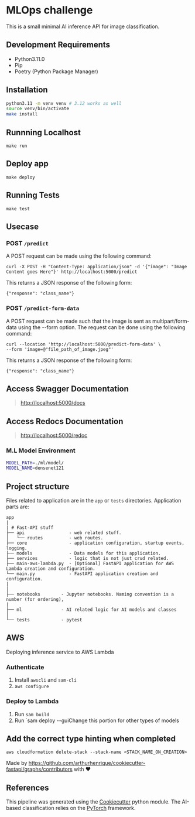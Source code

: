 # MLOps challenge

This is a small minimal AI inference API for image classification.

## Development Requirements

- Python3.11.0
- Pip
- Poetry (Python Package Manager)

## Installation

```sh
python3.11 -m venv venv # 3.12 works as well
source venv/bin/activate
make install
```

## Runnning Localhost

`make run`

## Deploy app

`make deploy`

## Running Tests

`make test`

## Usecase

### POST `/predict`

A POST request can be made using the following command:
```
curl -X POST -H "Content-Type: application/json" -d '{"image": "Image Content goes Here"}' http://localhost:5000/predict
```
This returns a JSON response of the following form:
```
{"response": "class_name"}
```

### POST `/predict-form-data`

A POST request can be made such that the image is sent as multipart/form-data using the --form option.
The request can be done using the following command:
```
curl --location 'http://localhost:5000/predict-form-data' \
--form 'image=@"file_path_of_image.jpeg"'
```
This returns a JSON response of the following form:
```
{"response": "class_name"}
```


## Access Swagger Documentation

> <http://localhost:5000/docs>

## Access Redocs Documentation

> <http://localhost:5000/redoc>

### M.L Model Environment

```sh
MODEL_PATH=./ml/model/
MODEL_NAME=densenet121
```

## Project structure

Files related to application are in the `app` or `tests` directories.
Application parts are:

    app
    |
    | # Fast-API stuff
    ├── api                 - web related stuff.
    │   └── routes          - web routes.
    ├── core                - application configuration, startup events, logging.
    ├── models              - Data models for this application.
    ├── services            - logic that is not just crud related.
    ├── main-aws-lambda.py  - [Optional] FastAPI application for AWS Lambda creation and configuration.
    └── main.py             - FastAPI application creation and configuration.
    |
    │
    ├── notebooks        - Jupyter notebooks. Naming convention is a number (for ordering),
    |
    ├── ml               - AI related logic for AI models and classes
    │
    └── tests            - pytest

## AWS

Deploying inference service to AWS Lambda

### Authenticate

1. Install `awscli` and `sam-cli`
2. `aws configure`

### Deploy to Lambda

1. Run `sam build`
2. Run `sam deploy --guiChange this portion for other types of models

## Add the correct type hinting when completed

`aws cloudformation delete-stack --stack-name <STACK_NAME_ON_CREATION>`

Made by <https://github.com/arthurhenrique/cookiecutter-fastapi/graphs/contributors> with ❤️


## References

This pipeline was generated using the [Cookiecutter](https://github.com/arthurhenrique/cookiecutter-fastapi) python module.
The AI-based classification relies on the [PyTorch](https://pytorch.org/) framework.
